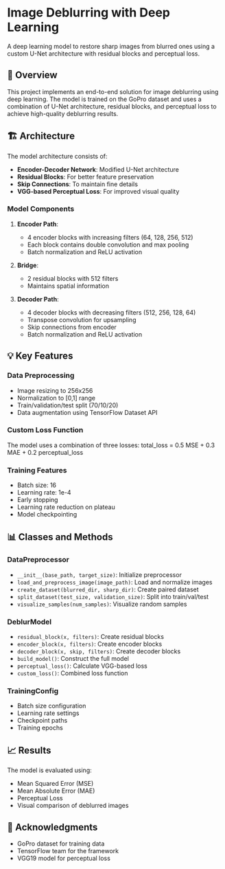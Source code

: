 # Image Deblurring with Deep Learning

A deep learning model to restore sharp images from blurred ones using a custom U-Net architecture with residual blocks and perceptual loss.

## 🎯 Overview

This project implements an end-to-end solution for image deblurring using deep learning. The model is trained on the GoPro dataset and uses a combination of U-Net architecture, residual blocks, and perceptual loss to achieve high-quality deblurring results.

## 🏗️ Architecture

The model architecture consists of:
- **Encoder-Decoder Network**: Modified U-Net architecture
- **Residual Blocks**: For better feature preservation
- **Skip Connections**: To maintain fine details
- **VGG-based Perceptual Loss**: For improved visual quality

### Model Components

1. **Encoder Path**:
   - 4 encoder blocks with increasing filters (64, 128, 256, 512)
   - Each block contains double convolution and max pooling
   - Batch normalization and ReLU activation

2. **Bridge**:
   - 2 residual blocks with 512 filters
   - Maintains spatial information

3. **Decoder Path**:
   - 4 decoder blocks with decreasing filters (512, 256, 128, 64)
   - Transpose convolution for upsampling
   - Skip connections from encoder
   - Batch normalization and ReLU activation

## 💡 Key Features

### Data Preprocessing
- Image resizing to 256x256
- Normalization to [0,1] range
- Train/validation/test split (70/10/20)
- Data augmentation using TensorFlow Dataset API

### Custom Loss Function
The model uses a combination of three losses:
total_loss = 0.5 MSE + 0.3 MAE + 0.2 perceptual_loss

### Training Features
- Batch size: 16
- Learning rate: 1e-4
- Early stopping
- Learning rate reduction on plateau
- Model checkpointing

## 📊 Classes and Methods

### DataPreprocessor
- `__init__(base_path, target_size)`: Initialize preprocessor
- `load_and_preprocess_image(image_path)`: Load and normalize images
- `create_dataset(blurred_dir, sharp_dir)`: Create paired dataset
- `split_dataset(test_size, validation_size)`: Split into train/val/test
- `visualize_samples(num_samples)`: Visualize random samples

### DeblurModel
- `residual_block(x, filters)`: Create residual blocks
- `encoder_block(x, filters)`: Create encoder blocks
- `decoder_block(x, skip, filters)`: Create decoder blocks
- `build_model()`: Construct the full model
- `perceptual_loss()`: Calculate VGG-based loss
- `custom_loss()`: Combined loss function

### TrainingConfig
- Batch size configuration
- Learning rate settings
- Checkpoint paths
- Training epochs

## 📈 Results

The model is evaluated using:
- Mean Squared Error (MSE)
- Mean Absolute Error (MAE)
- Perceptual Loss
- Visual comparison of deblurred images

## 🙏 Acknowledgments

- GoPro dataset for training data
- TensorFlow team for the framework
- VGG19 model for perceptual loss
